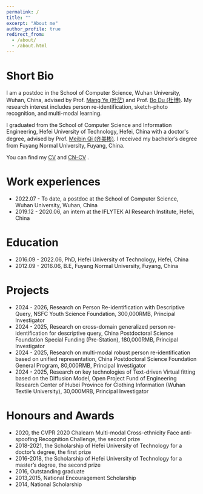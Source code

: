 ```yaml
---
permalink: /
title: ""
excerpt: "About me"
author_profile: true
redirect_from: 
  - /about/
  - /about.html
---
```


Short Bio
======
I am a postdoc in the School of Computer Science, Wuhan University, Wuhan, China, advised by Prof. [Mang Ye (叶茫)](https://marswhu.github.io/index.html) and Prof. [Bo Du (杜博)](http://sigma.whu.edu.cn/resource.php). My research interest includes person re-identification, sketch-photo recognition, and multi-modal learning. 

I graduated from the School of Computer Science and Information Engineering, Hefei University of Technology, Hefei, China with a doctor's degree, advised by Prof. [Meibin Qi (齐美彬)](https://dsp.hfut.edu.cn/main.htm). I received my bachelor’s degree from Fuyang Normal University, Fuyang, China. 

You can find my [CV](../assets/Curriclum_Vitae.pdf) and [CN-CV](../assets/Curriclum_Vitae_cn.pdf) .

Work experiences
======
* 2022.07 - To date, a postdoc at the School of Computer Science, Wuhan University, Wuhan, China
* 2019.12 - 2020.06, an intern at the IFLYTEK AI Research Institute, Hefei, China

Education
======
* 2016.09 - 2022.06, PhD, Hefei University of Technology, Hefei, China
* 2012.09 - 2016.06, B.E, Fuyang Normal University, Fuyang, China

Projects
======
* 2024 - 2026, Research on Person Re-identification with Descriptive Query, NSFC Youth Science Foundation, 300,000RMB, Principal Investigator
* 2024 - 2025, Research on cross-domain generalized person re-identification for descriptive query, China Postdoctoral Science Foundation Special Funding (Pre-Station), 180,000RMB, Principal Investigator
* 2024 - 2025, Research on multi-modal robust person re-identification based on unified representation, China Postdoctoral Science Foundation General Program, 80,000RMB, Principal Investigator
* 2024 - 2025, Research on key technologies of Text-driven Virtual fitting based on the Diffusion Model, Open Project Fund of Engineering Research Center of Hubei Province for Clothing Information (Wuhan Textile University), 30,000MRB, Principal Investigator

Honours and Awards
======
* 2020, the CVPR 2020 Chalearn Multi-modal Cross-ethnicity Face anti-spoofing Recognition Challenge, the second prize
* 2018-2021, the Scholarship of Hefei University of Technology for a doctor’s degree, the first prize
* 2016-2018, the Scholarship of Hefei University of Technology for a master’s degree, the second prize
* 2016, Outstanding graduate                                                 
* 2013,2015, National Encouragement Scholarship 
* 2014, National Scholarship                                               




